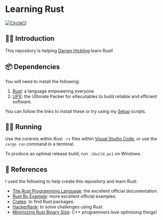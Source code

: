 # Learning Rust

[![CircleCI](https://dl.circleci.com/status-badge/img/gh/WhatIsHeDoing/learning-rust/tree/main.svg?style=svg)][CircleCI]

## 👋🏻 Introduction

This repository is helping [Darren Hickling] learn Rust!

## 📦 Dependencies

You will need to install the following:

1. [Rust]: a language empowering everyone
1. [UPX]: the Ultimate Packer for eXecutables to build reliable and efficient software.

You can follow the links to install these or try using my [Setup] scripts.

## 🏃🏻 Running

Use the controls within Rust `.rs` files within [Visual Studio Code], or use the `cargo run` command in a terminal.

To produce an optimal release build, run `.\build.ps1` on Windows.

## 🔗 References

I used the following to help create this repository and learn Rust:

* [The Rust Programming Language]: the excellent official documentation.
* [Rust By Example]: more excellent official examples.
* [Crates]: to find Rust packages.
* [HackerRank]: to solve challenges using Rust.
* [Minimizing Rust Binary Size]: C++ programmers love optimising things!

[CircleCI]: https://dl.circleci.com/status-badge/redirect/gh/WhatIsHeDoing/learning-rust/tree/main
[Crates]: https://crates.io/
[Darren Hickling]: https://darrenhickling.com/
[HackerRank]: https://www.hackerrank.com/
[Minimizing Rust Binary Size]: https://github.com/johnthagen/min-sized-rust
[Rust By Example]: https://doc.rust-lang.org/rust-by-example/
[Rust]: https://www.rust-lang.org/
[Setup]: https://github.com/WhatIsHeDoing/Setup
[The Rust Programming Language]: https://doc.rust-lang.org/book/
[UPX]: https://upx.github.io/ "UPX: the Ultimate Packer for eXecutables"
[Visual Studio Code]: https://code.visualstudio.com/

